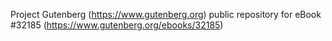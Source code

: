 Project Gutenberg (https://www.gutenberg.org) public repository for eBook #32185 (https://www.gutenberg.org/ebooks/32185)
